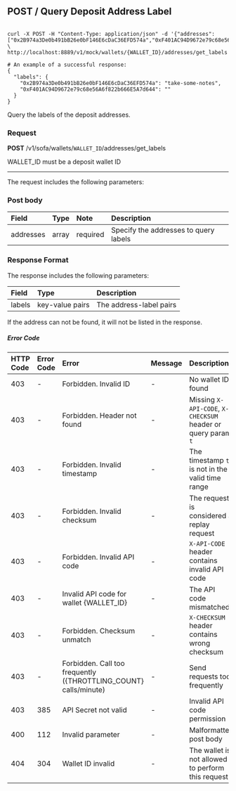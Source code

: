 ## POST / Query Deposit Address Label

``` shell

curl -X POST -H "Content-Type: application/json" -d '{"addresses":["0x2B974a3De0b491bB26e0bF146E6cDaC36EFD574a","0xF401AC94D9672e79c68e56A6f822b666E5A7d644"]}' \
http://localhost:8889/v1/mock/wallets/{WALLET_ID}/addresses/get_labels

# An example of a successful response:
{
  "labels": {
    "0x2B974a3De0b491bB26e0bF146E6cDaC36EFD574a": "take-some-notes",
    "0xF401AC94D9672e79c68e56A6f822b666E5A7d644": ""
  }
}

```

Query the labels of the deposit addresses.


### Request
**POST** /v1/sofa/wallets/`WALLET_ID`/addresses/get_labels

<aside class="notice">
 WALLET_ID must be a deposit wallet ID
</aside>


---


The request includes the following parameters:

### Post body

| Field | Type  | Note | Description |
| :---  | :---  | :---  | :---        |
| addresses | array | required | Specify the addresses to query labels |


### Response Format

The response includes the following parameters:

| Field | Type  | Description |
| :---  | :---  | :---        |
| labels | key-value pairs | The address-label pairs |

<aside class="notice">
 If the address can not be found, it will not be listed in the response.
</aside>

##### Error Code

| HTTP Code | Error Code | Error | Message | Description |
| :---      | :---       | :---  | :---    | :---        |
| 403 | -   | Forbidden. Invalid ID | - | No wallet ID found |
| 403 | -   | Forbidden. Header not found | - | Missing `X-API-CODE`, `X-CHECKSUM` header or query param `t` |
| 403 | -   | Forbidden. Invalid timestamp | - | The timestamp `t` is not in the valid time range |
| 403 | -   | Forbidden. Invalid checksum | - | The request is considered a replay request |
| 403 | -   | Forbidden. Invalid API code | - | `X-API-CODE` header contains invalid API code |
| 403 | -   | Invalid API code for wallet {WALLET_ID} | - | The API code mismatched |
| 403 | -   | Forbidden. Checksum unmatch | - | `X-CHECKSUM` header contains wrong checksum |
| 403 | -   | Forbidden. Call too frequently ({THROTTLING_COUNT} calls/minute) | - | Send requests too frequently |
| 403 | 385   | API Secret not valid | - | Invalid API code permission |
| 400 | 112 | Invalid parameter | - | Malformatted post body |
| 404 | 304 | Wallet ID invalid | - | The wallet is not allowed to perform this request |
